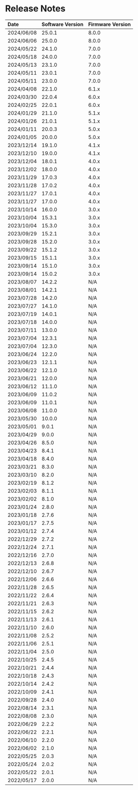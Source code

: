 # Release Notes

| Date        | Software Version | Firmware Version |
| :----       | :--------------- | :--------------- |
| 2024/06/08  | 25.0.1           | 8.0.0            |
| 2024/06/06  | 25.0.0           | 8.0.0            |
| 2024/05/22  | 24.1.0           | 7.0.0            |
| 2024/05/18  | 24.0.0           | 7.0.0            |
| 2024/05/13  | 23.1.0           | 7.0.0            |
| 2024/05/11  | 23.0.1           | 7.0.0            |
| 2024/05/11  | 23.0.0           | 7.0.0            |
| 2024/04/08  | 22.1.0           | 6.1.x            |
| 2024/03/30  | 22.0.4           | 6.0.x            |
| 2024/02/25  | 22.0.1           | 6.0.x            |
| 2024/01/29  | 21.1.0           | 5.1.x            |
| 2024/01/26  | 21.0.1           | 5.1.x            |
| 2024/01/11  | 20.0.3           | 5.0.x            |
| 2024/01/05  | 20.0.0           | 5.0.x            |
| 2023/12/14  | 19.1.0           | 4.1.x            |
| 2023/12/10  | 19.0.0           | 4.1.x            |
| 2023/12/04  | 18.0.1           | 4.0.x            |
| 2023/12/02  | 18.0.0           | 4.0.x            |
| 2023/11/29  | 17.0.3           | 4.0.x            |
| 2023/11/28  | 17.0.2           | 4.0.x            |
| 2023/11/27  | 17.0.1           | 4.0.x            |
| 2023/11/27  | 17.0.0           | 4.0.x            |
| 2023/10/14  | 16.0.0           | 3.0.x            |
| 2023/10/04  | 15.3.1           | 3.0.x            |
| 2023/10/04  | 15.3.0           | 3.0.x            |
| 2023/09/29  | 15.2.1           | 3.0.x            |
| 2023/09/28  | 15.2.0           | 3.0.x            |
| 2023/09/22  | 15.1.2           | 3.0.x            |
| 2023/09/15  | 15.1.1           | 3.0.x            |
| 2023/09/14  | 15.1.0           | 3.0.x            |
| 2023/09/14  | 15.0.2           | 3.0.x            |
| 2023/08/07  | 14.2.2           | N/A              |
| 2023/08/01  | 14.2.1           | N/A              |
| 2023/07/28  | 14.2.0           | N/A              |
| 2023/07/27  | 14.1.0           | N/A              |
| 2023/07/19  | 14.0.1           | N/A              |
| 2023/07/18  | 14.0.0           | N/A              |
| 2023/07/11  | 13.0.0           | N/A              |
| 2023/07/04  | 12.3.1           | N/A              |
| 2023/07/04  | 12.3.0           | N/A              |
| 2023/06/24  | 12.2.0           | N/A              |
| 2023/06/23  | 12.1.1           | N/A              |
| 2023/06/22  | 12.1.0           | N/A              |
| 2023/06/21  | 12.0.0           | N/A              |
| 2023/06/12  | 11.1.0           | N/A              |
| 2023/06/09  | 11.0.2           | N/A              |
| 2023/06/09  | 11.0.1           | N/A              |
| 2023/06/08  | 11.0.0           | N/A              |
| 2023/05/30  | 10.0.0           | N/A              |
| 2023/05/01  | 9.0.1            | N/A              |
| 2023/04/29  | 9.0.0            | N/A              |
| 2023/04/26  | 8.5.0            | N/A              |
| 2023/04/23  | 8.4.1            | N/A              |
| 2023/04/18  | 8.4.0            | N/A              |
| 2023/03/21  | 8.3.0            | N/A              |
| 2023/03/10  | 8.2.0            | N/A              |
| 2023/02/19  | 8.1.2            | N/A              |
| 2023/02/03  | 8.1.1            | N/A              |
| 2023/02/02  | 8.1.0            | N/A              |
| 2023/01/24  | 2.8.0            | N/A              |
| 2023/01/18  | 2.7.6            | N/A              |
| 2023/01/17  | 2.7.5            | N/A              |
| 2023/01/12  | 2.7.4            | N/A              |
| 2022/12/29  | 2.7.2            | N/A              |
| 2022/12/24  | 2.7.1            | N/A              |
| 2022/12/16  | 2.7.0            | N/A              |
| 2022/12/13  | 2.6.8            | N/A              |
| 2022/12/10  | 2.6.7            | N/A              |
| 2022/12/06  | 2.6.6            | N/A              |
| 2022/11/28  | 2.6.5            | N/A              |
| 2022/11/22  | 2.6.4            | N/A              |
| 2022/11/21  | 2.6.3            | N/A              |
| 2022/11/15  | 2.6.2            | N/A              |
| 2022/11/13  | 2.6.1            | N/A              |
| 2022/11/10  | 2.6.0            | N/A              |
| 2022/11/08  | 2.5.2            | N/A              |
| 2022/11/06  | 2.5.1            | N/A              |
| 2022/11/04  | 2.5.0            | N/A              |
| 2022/10/25  | 2.4.5            | N/A              |
| 2022/10/21  | 2.4.4            | N/A              |
| 2022/10/18  | 2.4.3            | N/A              |
| 2022/10/14  | 2.4.2            | N/A              |
| 2022/10/09  | 2.4.1            | N/A              |
| 2022/09/28  | 2.4.0            | N/A              |
| 2022/08/14  | 2.3.1            | N/A              |
| 2022/08/08  | 2.3.0            | N/A              |
| 2022/06/29  | 2.2.2            | N/A              |
| 2022/06/22  | 2.2.1            | N/A              |
| 2022/06/10  | 2.2.0            | N/A              |
| 2022/06/02  | 2.1.0            | N/A              |
| 2022/05/25  | 2.0.3            | N/A              |
| 2022/05/24  | 2.0.2            | N/A              |
| 2022/05/22  | 2.0.1            | N/A              |
| 2022/05/17  | 2.0.0            | N/A              |
